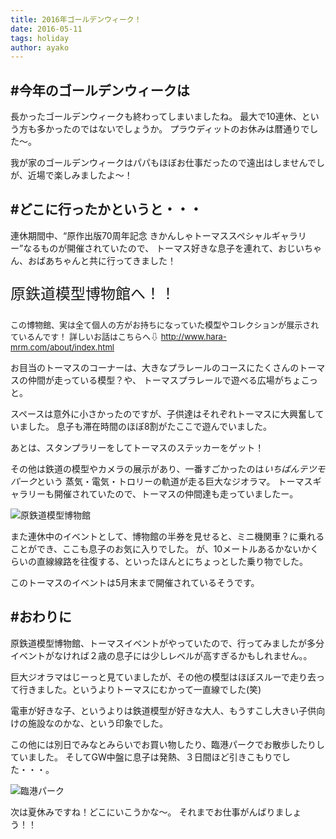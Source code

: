 ```yaml
---
title: 2016年ゴールデンウィーク！
date: 2016-05-11
tags: holiday
author: ayako
---
```


#今年のゴールデンウィークは
---
長かったゴールデンウィークも終わってしまいましたね。
最大で10連休、という方も多かったのではないでしょうか。
プラウディットのお休みは暦通りでした〜。

我が家のゴールデンウィークはパパもほぼお仕事だったので遠出はしませんでしが、近場で楽しみましたよ〜！


#どこに行ったかというと・・・
---
連休期間中、“原作出版70周年記念 きかんしゃトーマススペシャルギャラリー”なるものが開催されていたので、
トーマス好きな息子を連れて、おじいちゃん、おばあちゃんと共に行ってきました！

<font size=5>

原鉄道模型博物館へ！！

</font>

<font size=2>

この博物館、実は全て個人の方がお持ちになっていた模型やコレクションが展示されているんです！
詳しいお話はこちらへ⇩
http://www.hara-mrm.com/about/index.html

</font>


お目当のトーマスのコーナーは、大きなプラレールのコースにたくさんのトーマスの仲間が走っている模型？や、
トーマスプラレールで遊べる広場がちょこっと。

スペースは意外に小さかったのですが、子供達はそれぞれトーマスに大興奮していました。
息子も滞在時間のほぼ8割がたここで遊んでいました。

あとは、スタンプラリーをしてトーマスのステッカーをゲット！

その他は鉄道の模型やカメラの展示があり、一番すごかったのは*いちばんテツモパーク*という
蒸気・電気・トロリーの軌道が走る巨大なジオラマ。
トーマスギャラリーも開催されていたので、トーマスの仲間達も走っていましたー。

![原鉄道模型博物館](./2016/0511_holidy/20160511_thomas.jpeg)


また連休中のイベントとして、博物館の半券を見せると、ミニ機関車？に乗れることができ、ここも息子のお気に入りでした。
が、10メートルあるかないかくらいの直線線路を往復する、といったほんとにちょっとした乗り物でした。

このトーマスのイベントは5月末まで開催されているそうです。

#おわりに
---


原鉄道模型博物館、トーマスイベントがやっていたので、行ってみましたが多分イベントがなければ２歳の息子には少しレベルが高すぎるかもしれません。。

巨大ジオラマはじーっと見ていましたが、その他の模型はほぼスルーで走り去って行きました。というよりトーマスにむかって一直線でした(笑)

電車が好きな子、というよりは鉄道模型が好きな大人、もうすこし大きい子供向けの施設なのかな、という印象でした。


この他には別日でみなとみらいでお買い物したり、臨港パークでお散歩したりしていました。
そしてGW中盤に息子は発熱、３日間ほど引きこもりでした・・・。


![臨港パーク](./2016/0511_holidy/20160511_myson.jpeg)


次は夏休みですね！どこにいこうかな〜。
それまでお仕事がんばりましょう！！



